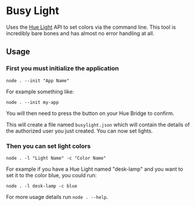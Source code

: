 # Busy Light

Uses the [Hue Light](https://developers.meethue.com/) API to set colors
via the command line. This tool is incredibly bare bones and has almost
no error handling at all.

## Usage

### First you must initialize the application

```shell
node . --init "App Name"
```

For example something like:

```shell
node . --init my-app
```

You will then need to press the button on your Hue Bridge to confirm.

This will create a file named `busylight.json` which will contain the
details of the authorized user you just created. You can now set lights.

### Then you can set light colors

```shell
node . -l "Light Name" -c "Color Name"
```

For example if you have a Hue Light named "desk-lamp" and you want to
set it to the color blue, you could run:

```shell
node . -l desk-lamp -c blue
```

For more usage details run `node . --help`.
